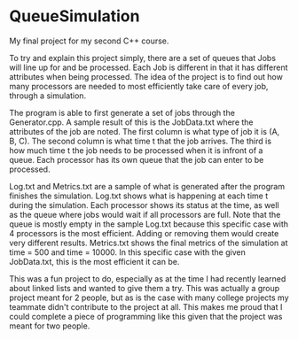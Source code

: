 # QueueSimulation
My final project for my second C++ course. 

To try and explain this project simply, there are a set of queues that Jobs will line up for and be processed. 
Each Job is different in that it has different attributes when being processed. The idea of the project is to
find out how many processors are needed to most efficiently take care of every job, through a simulation. 

The program is able to first generate a set of jobs through the Generator.cpp. A sample result of this is the 
JobData.txt where the attributes of the job are noted. The first column is what type of job it is (A, B, C). The
second column is what time t that the job arrives. The third is how much time t the job needs to be processed when
it is infront of a queue. Each processor has its own queue that the job can enter to be processed.

Log.txt and Metrics.txt are a sample of what is generated after the program finishes the simulation. Log.txt shows
what is happening at each time t during the simulation. Each processor shows its status at the time, as well as the queue
where jobs would wait if all processors are full. Note that the queue is mostly empty in the sample Log.txt because
this specific case with 4 processors is the most efficient. Adding or removing them would create very different results.
Metrics.txt shows the final metrics of the simulation at time = 500 and time = 10000. In this specific case with the given
JobData.txt, this is the most efficient it can be. 

This was a fun project to do, especially as at the time I had recently learned about linked lists and wanted to give
them a try. This was actually a group project meant for 2 people, but as is the case with many college projects my teammate 
didn't contribute to the project at all. This makes me proud that I could complete a piece of programming like this given
that the project was meant for two people. 
